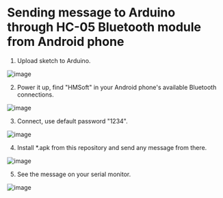 # Sending message to Arduino through HC-05 Bluetooth module from Android phone

1. Upload sketch to Arduino.

![image](https://user-images.githubusercontent.com/110683229/199702022-ad96a539-6a3d-4d40-ad9d-c5d6477adfa9.png)

2. Power it up, find "HMSoft" in your Android phone's available Bluetooth connections.

![image](https://user-images.githubusercontent.com/110683229/199688985-c2776cb8-3117-4f10-afa2-7c924bfca548.png)

3. Connect, use default password "1234".

![image](https://user-images.githubusercontent.com/110683229/199689031-aa3d6942-8728-462b-a26a-499a989a2bca.png)

4. Install *.apk from this repository and send any message from there.

![image](https://user-images.githubusercontent.com/110683229/199689249-2117b8ed-e0db-458a-9f2b-97a6fe8e306f.png)

5. See the message on your serial monitor.

![image](https://user-images.githubusercontent.com/110683229/199689206-12e0021c-25d2-470c-a0d4-c57ca847c67b.png)
